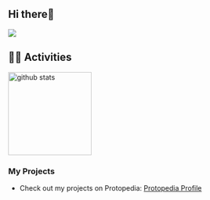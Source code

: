 ## Hi there👋

![](https://github-profile-summary-cards.vercel.app/api/cards/profile-details?username=HijiriSato88&theme=vue)

## 🏃‍♀️ Activities
<div align="left"> 
  <img alt="github stats" height="170px" src="https://github-readme-stats.vercel.app/api/top-langs/?username=HijiriSato88&theme=light&layout=compact" />
</div>

<!--
### About Me

- 🔭 I’m currently working on **[Your Project Name]**
- 🌱 I’m currently learning **[Learning Focus]**
- 👯 I’m looking to collaborate on **[Collaboration Opportunities]**
- 🤔 I’m looking for help with **[Help Needed]**
- 💬 Ask me about **[Topics You're Knowledgeable About]**
- 📫 How to reach me: **[Your Contact Information]**
- 😄 Pronouns: **[Your Pronouns]**
- ⚡ Fun fact: **[An Interesting Fact About You]**
-->
### My Projects

- Check out my projects on Protopedia: [Protopedia Profile](https://protopedia.net/prototyper/h_sato08)

<!--
**HijiriSato88/HijiriSato88** is a ✨ _special_ ✨ repository because its `README.md` (this file) appears on your GitHub profile.

Here are some ideas to get you started:

- 🔭 I’m currently working on ...
- 🌱 I’m currently learning ...
- 👯 I’m looking to collaborate on ...
- 🤔 I’m looking for help with ...
- 💬 Ask me about ...
- 📫 How to reach me: ...
- 😄 Pronouns: ...
- ⚡ Fun fact: ...
-->
